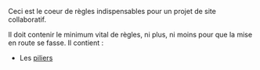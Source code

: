 Ceci est le coeur de règles indispensables pour un projet de site collaboratif.

Il doit contenir le minimum vital de règles, ni plus, ni moins pour que la mise en route se fasse. Il contient : 

* Les [piliers](/pillars.md)
